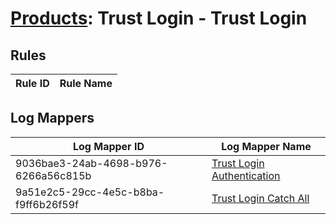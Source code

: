 # [Products](README.md): Trust Login - Trust Login

## Rules

|Rule ID|Rule Name|
|----|----|


## Log Mappers

|Log Mapper ID|Log Mapper Name|
|----|----|
|9036bae3-24ab-4698-b976-6266a56c815b|[Trust Login Authentication](../mappings/9036bae3-24ab-4698-b976-6266a56c815b.md)|
|9a51e2c5-29cc-4e5c-b8ba-f9ff6b26f59f|[Trust Login Catch All](../mappings/9a51e2c5-29cc-4e5c-b8ba-f9ff6b26f59f.md)|


